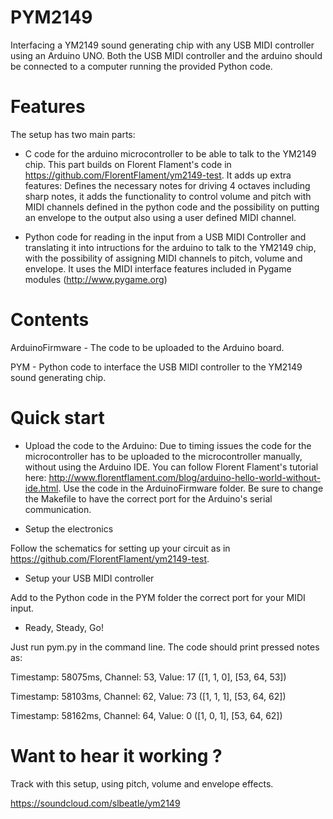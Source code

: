 # PYM2149
Interfacing a YM2149 sound generating chip with any USB MIDI controller using an Arduino UNO. Both the USB MIDI controller and the arduino should be connected to a computer running the provided Python code. 

# Features


The setup has two main parts: 

* C code for the arduino microcontroller to be able to talk to the YM2149 chip. This part builds on Florent Flament's code in https://github.com/FlorentFlament/ym2149-test. It adds up extra features: Defines the necessary notes for driving 4 octaves including sharp notes, it adds the functionality to control volume and pitch with MIDI channels defined in the python code and the possibility on putting an envelope to the output also using a user defined MIDI channel. 

* Python code for reading in the input from a USB MIDI Controller and translating it into intructions for the arduino to talk to the YM2149 chip, with the possibility of assigning MIDI channels to pitch, volume and envelope. It uses the MIDI interface features included in Pygame modules (http://www.pygame.org)

# Contents

ArduinoFirmware - The code to be uploaded to the Arduino board.

PYM - Python code to interface the USB MIDI controller to the YM2149 sound generating chip.

# Quick start

* Upload the code to the Arduino: 
Due to timing issues the code for the microcontroller has to be uploaded to the microcontroller manually, without using the Arduino IDE. You can follow Florent Flament's tutorial here: http://www.florentflament.com/blog/arduino-hello-world-without-ide.html. Use the code in the ArduinoFirmware folder. Be sure to change the Makefile to have the correct port for the Arduino's serial communication.

* Setup the electronics 

Follow the schematics for setting up your circuit as in https://github.com/FlorentFlament/ym2149-test. 

* Setup your USB MIDI controller

Add to the Python code in the PYM folder the correct port for your MIDI input. 

* Ready, Steady, Go! 

Just run pym.py in the command line. The code should print pressed notes as: 

Timestamp: 58075ms, Channel: 53, Value: 17
([1, 1, 0], [53, 64, 53])

Timestamp: 58103ms, Channel: 62, Value: 73
([1, 1, 1], [53, 64, 62])

Timestamp: 58162ms, Channel: 64, Value: 0
([1, 0, 1], [53, 64, 62])

# Want to hear it working ? 

Track with this setup, using pitch, volume and envelope effects.

https://soundcloud.com/slbeatle/ym2149



